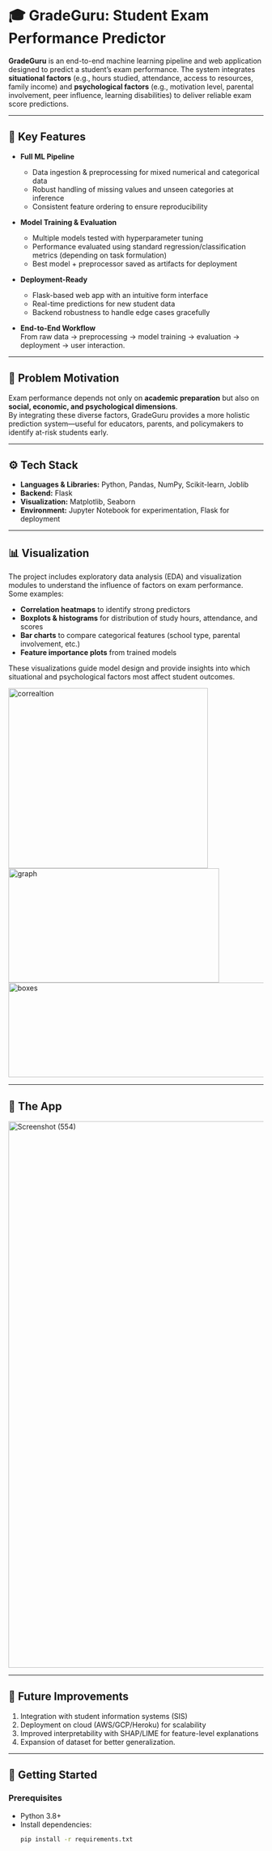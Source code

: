 # 🎓 GradeGuru: Student Exam Performance Predictor  

**GradeGuru** is an end-to-end machine learning pipeline and web application designed to predict a student’s exam performance. The system integrates **situational factors** (e.g., hours studied, attendance, access to resources, family income) and **psychological factors** (e.g., motivation level, parental involvement, peer influence, learning disabilities) to deliver reliable exam score predictions.  

---

## 🚀 Key Features  

- **Full ML Pipeline**  
  - Data ingestion & preprocessing for mixed numerical and categorical data  
  - Robust handling of missing values and unseen categories at inference  
  - Consistent feature ordering to ensure reproducibility  

- **Model Training & Evaluation**  
  - Multiple models tested with hyperparameter tuning  
  - Performance evaluated using standard regression/classification metrics (depending on task formulation)  
  - Best model + preprocessor saved as artifacts for deployment  

- **Deployment-Ready**  
  - Flask-based web app with an intuitive form interface  
  - Real-time predictions for new student data  
  - Backend robustness to handle edge cases gracefully  

- **End-to-End Workflow**  
  From raw data → preprocessing → model training → evaluation → deployment → user interaction.  

---

## 🧠 Problem Motivation  

Exam performance depends not only on **academic preparation** but also on **social, economic, and psychological dimensions**.  
By integrating these diverse factors, GradeGuru provides a more holistic prediction system—useful for educators, parents, and policymakers to identify at-risk students early.  

---

## ⚙️ Tech Stack  

- **Languages & Libraries:** Python, Pandas, NumPy, Scikit-learn, Joblib  
- **Backend:** Flask  
- **Visualization:** Matplotlib, Seaborn  
- **Environment:** Jupyter Notebook for experimentation, Flask for deployment  

---

## 📊 Visualization  

The project includes exploratory data analysis (EDA) and visualization modules to understand the influence of factors on exam performance. Some examples:  

- **Correlation heatmaps** to identify strong predictors  
- **Boxplots & histograms** for distribution of study hours, attendance, and scores  
- **Bar charts** to compare categorical features (school type, parental involvement, etc.)  
- **Feature importance plots** from trained models  

These visualizations guide model design and provide insights into which situational and psychological factors most affect student outcomes.  

<img width="394" height="356" alt="correaltion" src="https://github.com/user-attachments/assets/524c1ccd-2d74-4795-b08d-a3d496225748" />
<img width="416" height="226" alt="graph" src="https://github.com/user-attachments/assets/d714e8aa-b0ab-4a7c-ba8f-9b3baabf8ecd" />
<img width="602" height="187" alt="boxes" src="https://github.com/user-attachments/assets/26f5a8e6-8bdd-4ff4-a85b-03554e51ed30" />

---

## 🏁 The App

<img width="1104" height="1080" alt="Screenshot (554)" src="https://github.com/user-attachments/assets/f5549018-f66c-46e4-9719-432d2cf869b4" />

---

## 📌 Future Improvements

1. Integration with student information systems (SIS)
2. Deployment on cloud (AWS/GCP/Heroku) for scalability
3. Improved interpretability with SHAP/LIME for feature-level explanations
4. Expansion of dataset for better generalization.  

---

## 🏁 Getting Started  

### Prerequisites  
- Python 3.8+  
- Install dependencies:  
  ```bash
  pip install -r requirements.txt
